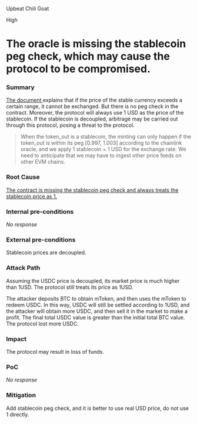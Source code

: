 Upbeat Chili Goat

High

# The oracle is missing the stablecoin peg check, which may cause the protocol to be compromised.

### Summary

[The document ](https://ludicrous-rate-748.notion.site/Users-can-instantly-redeem-b5e16e291d784af9bb250b4a2013a542)explains that if the price of the stable currency exceeds a certain range, it cannot be exchanged. But there is no peg check in the contract. Moreover, the protocol will always use 1 USD as the price of the stablecoin. If the stablecoin is decoupled, arbitrage may be carried out through this protocol, posing a threat to the protocol.
> When the token_out is a stablecoin, the minting can only happen if the token_out is within its peg [0.997, 1.003] according to the chainlink oracle, and we apply 1 stablecoin = 1 USD for the exchange rate. We need to anticipate that we may have to ingest other price feeds on other EVM chains.

### Root Cause

[The contract is missing the stablecoin peg check and always treats the stablecoin price as 1.](https://github.com/sherlock-audit/2024-08-midas-minter-redeemer/blob/52b77ba39be51f18a5b0736dfbe7f2acbbeba6e3/midas-contracts/contracts/abstract/ManageableVault.sol#L609-L613)

### Internal pre-conditions

_No response_

### External pre-conditions

Stablecoin prices are decoupled.

### Attack Path

Assuming the USDC price is decoupled, its market price is much higher than 1USD.
The protocol still treats its price as 1USD.

The attacker deposits BTC to obtain mToken, and then uses the mToken to redeem USDC. In this way, USDC will still be settled according to 1USD, and the attacker will obtain more USDC, and then sell it in the market to make a profit. The final total USDC value is greater than the initial total BTC value. The protocol lost more USDC.

### Impact

The protocol may result in loss of funds.

### PoC

_No response_

### Mitigation

Add stablecoin peg check, and it is better to use real USD price, do not use 1 directly.